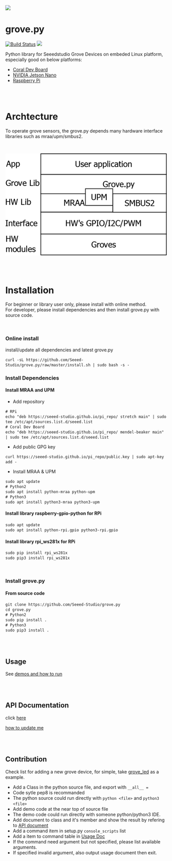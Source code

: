 ![](https://user-images.githubusercontent.com/4081906/55451417-67559d00-5605-11e9-96b3-4c6bdd3e770c.png)

grove.py
========

[![Build Status](https://travis-ci.org/Seeed-Studio/grove.py.svg?branch=master)](https://travis-ci.org/Seeed-Studio/grove.py)
[![](https://img.shields.io/pypi/v/grove.py.svg)](https://pypi.python.org/pypi/grove.py)

Python library for Seeedstudio Grove Devices on embeded Linux platform, especially good on below platforms:
- [Coral Dev Board](https://www.seeedstudio.com/Coral-Dev-Board-p-2900.html)
- [NVIDIA Jetson Nano](https://www.seeedstudio.com/NVIDIA-Jetson-Nano-Development-Kit-p-2916.html)
- [Raspberry Pi](https://www.seeedstudio.com/category/Boards-c-17.html)

<br><br>
# Archtecture
To operate grove sensors, the grove.py depends many hardware interface libraries such as mraa/upm/smbus2. 

<br>

![](images/grove-py-arch.png)

<br><br>
# Installation
For beginner or library user only, please install with online method.<br>
For developer, please install dependencies and then install grove.py with source code.

<br>

### Online install
install/update all dependencies and latest grove.py
```shell
curl -sL https://github.com/Seeed-Studio/grove.py/raw/master/install.sh | sudo bash -s -
```

### Install Dependencies
#### Install MRAA and UPM

- Add repository

```shell
# RPi
echo "deb https://seeed-studio.github.io/pi_repo/ stretch main" | sudo tee /etc/apt/sources.list.d/seeed.list
# Coral Dev Board
echo "deb https://seeed-studio.github.io/pi_repo/ mendel-beaker main" | sudo tee /etc/apt/sources.list.d/seeed.list
```

- Add public GPG key

```shell
curl https://seeed-studio.github.io/pi_repo/public.key | sudo apt-key add -
```

[^_^]:
    sudo apt-key adv --keyserver keyserver.ubuntu.com --recv-keys BB8F40F3


- Install MRAA & UPM

```shell
sudo apt update
# Python2
sudo apt install python-mraa python-upm
# Python3
sudo apt install python3-mraa python3-upm
```

#### Install library raspberry-gpio-python for RPi
```shell
sudo apt update
sudo apt install python-rpi.gpio python3-rpi.gpio
```

#### Install library rpi_ws281x for RPi
```shell
sudo pip install rpi_ws281x
sudo pip3 install rpi_ws281x
```

<br>

### Install grove.py

[^_^]:
    #### From PyPI
    ```shell
    # python2
    sudo pip install grove.py
    # python3
    sudo pip3 install grove.py
    ```

#### From source code
```shell
git clone https://github.com/Seeed-Studio/grove.py
cd grove.py
# Python2
sudo pip install .
# Python3
sudo pip3 install .
```

<br><br>
## Usage
See [demos and how to run](doc/README.md)

<br><br>
## API Documentation
click [here](https://seeed-studio.github.io/grove.py)

[how to update me](sphinx/README.md)

<br><br>
## Contribution
Check list for adding a new grove device, for simple, take [grove_led](grove/grove_led.py) as a example.
- Add a Class in the python source file, and export with `__all__ =`
- Code sytle pep8 is recommanded
- The python source could run directly with `python <file>` and `python3 <file>`
- Add demo code at the near top of source file
- The demo code could run directly with someone python/python3 IDE.
- Add document to class and it's member and show the result by refering to [API document](#api-documentation)
- Add a command item in setup.py `console_scripts` list
- Add a item to command table in [Usage Doc](doc/README.md)
- If the command need argument but not specified, please list available arguments.
- If specified invalid argument, also output usage document then exit.
